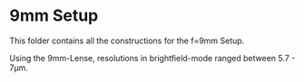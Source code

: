 # 9mm Setup

This folder contains all the constructions for the f=9mm Setup.

Using the 9mm-Lense, resolutions in brightfield-mode ranged between 5.7 - 7μm.
